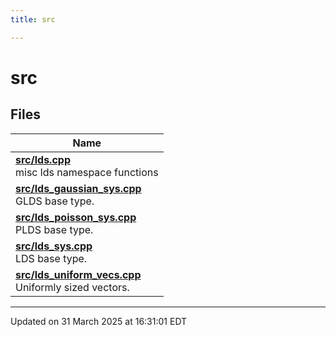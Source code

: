 ```yaml
---
title: src

---
```


# src



## Files

| Name           |
| -------------- |
| **[src/lds.cpp](/lds-ctrl-est/docs/api/files/lds_8cpp/#file-lds.cpp)** <br>misc lds namespace functions  |
| **[src/lds_gaussian_sys.cpp](/lds-ctrl-est/docs/api/files/lds__gaussian__sys_8cpp/#file-lds-gaussian-sys.cpp)** <br>GLDS base type.  |
| **[src/lds_poisson_sys.cpp](/lds-ctrl-est/docs/api/files/lds__poisson__sys_8cpp/#file-lds-poisson-sys.cpp)** <br>PLDS base type.  |
| **[src/lds_sys.cpp](/lds-ctrl-est/docs/api/files/lds__sys_8cpp/#file-lds-sys.cpp)** <br>LDS base type.  |
| **[src/lds_uniform_vecs.cpp](/lds-ctrl-est/docs/api/files/lds__uniform__vecs_8cpp/#file-lds-uniform-vecs.cpp)** <br>Uniformly sized vectors.  |







-------------------------------

Updated on 31 March 2025 at 16:31:01 EDT
